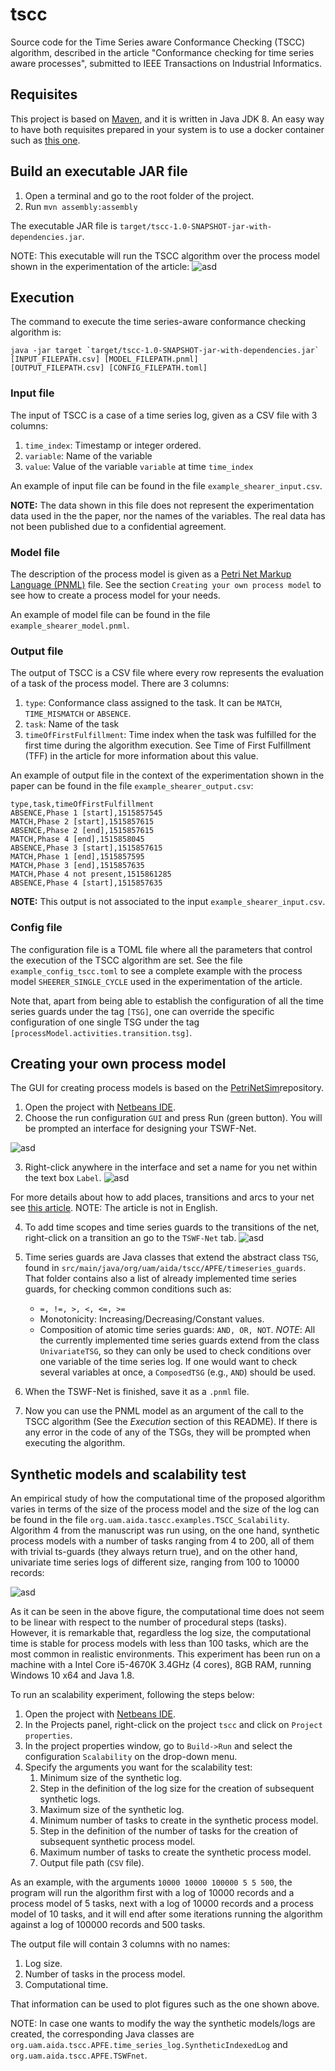 # tscc
Source code for the Time Series aware Conformance Checking (TSCC) algorithm, 
described in the article "Conformance checking for time series aware processes", 
submitted to IEEE Transactions on Industrial Informatics. 

## Requisites
This project is based on [Maven](https://maven.apache.org/), and it is written
in Java JDK 8. An easy way to have both requisites prepared in your system is to use
a docker container such as [this one](https://github.com/carlossg/docker-maven/blob/d3dd6bc261c6173c5e52e3a7a36b6a3d8d2800b4/jdk-8/Dockerfile).

## Build an executable JAR file
1. Open a terminal and go to the root folder of the project.
2. Run `mvn assembly:assembly`

The executable JAR file is `target/tscc-1.0-SNAPSHOT-jar-with-dependencies.jar`. 

NOTE: This executable will run the TSCC algorithm over the process model shown in
the experimentation of the article:
![asd](https://i.imgur.com/16XcCV4.png)

## Execution
The command to execute the time series-aware conformance checking algorithm is:
```
java -jar target `target/tscc-1.0-SNAPSHOT-jar-with-dependencies.jar` [INPUT_FILEPATH.csv] [MODEL_FILEPATH.pnml]
[OUTPUT_FILEPATH.csv] [CONFIG_FILEPATH.toml]
```

### Input file
The input of TSCC is a case of a time series log, given as a CSV file with 3 columns:
1. `time_index`: Timestamp or integer ordered.
2. `variable`: Name of the variable
3. `value`: Value of the variable `variable` at time `time_index`

An example of input file can be found in the file `example_shearer_input.csv`. 

**NOTE:** The data shown in this file does not represent the experimentation data used
in the the paper, nor the names of the variables. The real data has not been published 
due to a confidential agreement.

### Model file
The description of the process model is given as a [Petri Net Markup Language (PNML)](http://www.pnml.org/)
file. See the section `Creating your own process model` to see how to create a process model
for your needs.

An example of model file can be found in the file `example_shearer_model.pnml`.

### Output file
The output of TSCC is a CSV file where every row represents the evaluation of a 
task of the process model. There are 3 columns:
1. `type`: Conformance class assigned to the task. It can be `MATCH`, `TIME_MISMATCH` 
or `ABSENCE`. 
2. `task`: Name of the task
3. `timeOfFirstFulfillment`: Time index when the task was fulfilled for the first
time during the algorithm execution. See Time of First Fulfillment (TFF) in the article
for more information about this value.

An example of output file in the context of the experimentation shown in the paper 
can be found in the file `example_shearer_output.csv`:
```csv
type,task,timeOfFirstFulfillment
ABSENCE,Phase 1 [start],1515857545
MATCH,Phase 2 [start],1515857615
ABSENCE,Phase 2 [end],1515857615
MATCH,Phase 4 [end],1515858045
ABSENCE,Phase 3 [start],1515857615
MATCH,Phase 1 [end],1515857595
MATCH,Phase 3 [end],1515857635
MATCH,Phase 4 not present,1515861285
ABSENCE,Phase 4 [start],1515857635
```

**NOTE:** This output is not associated to the input `example_shearer_input.csv`.

### Config file
The configuration file is a TOML file where all the parameters that control the 
execution of the TSCC algorithm are set. See the file `example_config_tscc.toml` 
to see a complete example with the process model `SHEERER_SINGLE_CYCLE` used in
the experimentation of the article.

Note that, apart from being able to establish the configuration of all the time 
series guards under the tag `[TSG]`, one can override the specific configuration 
of one single TSG under the tag `[processModel.activities.transition.tsg]`.

## Creating your own process model

The GUI for creating process models is based on the [PetriNetSim](https://github.com/zamzam/PetriNetSim)repository.

1. Open the project with [Netbeans IDE](https://netbeans.org/).
2. Choose the run configuration ``GUI`` and press Run (green button). You will 
be prompted an interface for designing your TSWF-Net.

![asd](https://i.imgur.com/QvizSPb.png)

3.  Right-click anywhere in the interface and set a name for you net within the 
text box `Label`.
![asd](https://i.imgur.com/8Fb35Er.png)

For more details about how to add places, transitions and arcs to your net see [this article](https://upcommons.upc.edu/bitstream/handle/2099.1/8965/Memoria.pdf?sequence=1&isAllowed=y).
NOTE: The article is not in English.

4. To add time scopes and time series guards to the transitions of the net, right-click
on a transition an go to the `TSWF-Net` tab.
![asd](https://i.imgur.com/i1116Bq.png)

5. Time series guards are Java classes that extend the abstract class `TSG`, found 
in `src/main/java/org/uam/aida/tscc/APFE/timeseries_guards`. That folder contains also
a list of already implemented time series guards, for checking common conditions such as:
    * `=, !=, >, <, <=, >=`
    * Monotonicity: Increasing/Decreasing/Constant values.
    * Composition of atomic time series guards: `AND, OR, NOT`.
*NOTE*: All the currently implemented time series guards extend from the class `UnivariateTSG`, so they 
can only be used to check conditions over one variable of the time series log. If one would want
to check several variables at once, a `ComposedTSG` (e.g., `AND`) should be used.

6. When the TSWF-Net is finished, save it as a `.pnml` file.

7. Now you can use the PNML model as an argument of the call to the TSCC algorithm 
(See the *Execution* section of this README). If there is any error in the code of
any of the TSGs, they will be prompted when executing the algorithm.

## Synthetic models and scalability test

An empirical study of how the computational time of the proposed algorithm varies 
in terms of the size of the process model and the size of the log can be found 
in the file `org.uam.aida.tascc.examples.TSCC_Scalability`. Algorithm 4 from the
manuscript was run using, on the one hand, synthetic process models with a number 
of tasks ranging from 4 to 200, all of them with trivial ts-guards (they always 
return true), and on the other hand, univariate time series logs of different 
size, ranging from 100 to 10000 records:

![asd](https://i.imgur.com/ssLuWNd.png)

As it can be seen in the above figure, the computational time does not seem to 
be linear with respect to the number of procedural steps (tasks). However, it is 
remarkable that, regardless the log size, the computational time is stable for 
process models with less than 100 tasks, which are the most common in realistic 
environments. This experiment has been run on a machine with a Intel Core 
i5-4670K 3.4GHz (4 cores), 8GB RAM, running Windows 10 x64 and Java 1.8.

To run an scalability experiment, following the steps below:

1. Open the project with [Netbeans IDE](https://netbeans.org/).
2. In the Projects panel, right-click on the project `tscc` and click on 
`Project properties`.
3. In the project properties window, go to `Build->Run` and select the configuration
`Scalability` on the drop-down menu.
4. Specify the arguments you want for the scalability test:
    1. Minimum size of the synthetic log.
    2. Step in the definition of the log size for the creation of 
        subsequent synthetic logs.
    3. Maximum size of the synthetic log.
    4. Minimum number of tasks to create in the synthetic process model.
    5. Step in the definition of the number of tasks for the creation of 
        subsequent synthetic process model.
    6. Maximum number of tasks to create the synthetic process model.
    7. Output file path (`CSV` file).

As an example, with the arguments `10000 10000 100000 5 5 500`, the program will
run the algorithm first with a log of 10000 records and a process model of 5 tasks,
next with a log of 10000 records and a process model of 10 tasks, and it will end
after some iterations running the algorithm against a log of 100000 records and 
500 tasks.

The output file will contain 3 columns with no names:
1. Log size.
2. Number of tasks in the process model.
3. Computational time.

That information can be used to plot figures such as the one shown above.

NOTE: In case one wants to modify the way the synthetic models/logs are created, the
corresponding Java classes are `org.uam.aida.tscc.APFE.time_series_log.SyntheticIndexedLog` and
`org.uam.aida.tscc.APFE.TSWFnet`.